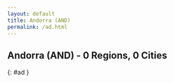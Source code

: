 ```yaml
---
layout: default
title: Andorra (AND)
permalink: /ad.html
---
```



## Andorra (AND) - 0 Regions, 0 Cities
{: #ad }






 
